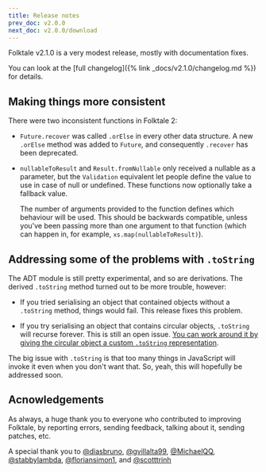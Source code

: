 ```yaml
---
title: Release notes
prev_doc: v2.0.0
next_doc: v2.0.0/download
---
```


Folktale v2.1.0 is a very modest release, mostly with documentation fixes.

You can look at the [full changelog]({% link _docs/v2.1.0/changelog.md %}) for details.


## Making things more consistent

There were two inconsistent functions in Folktale 2:

  - `Future.recover` was called `.orElse` in every other data structure. A new `.orElse`
    method was added to `Future`, and consequently `.recover` has been deprecated.

  - `nullableToResult` and `Result.fromNullable` only received a nullable as a parameter,
    but the `Validation` equivalent let people define the value to use in case of null or
    undefined. These functions now optionally take a fallback value.

    The number of arguments provided to the function defines which behaviour will be used.
    This should be backwards compatible, unless you've been passing more than one argument
    to that function (which can happen in, for example, `xs.map(nullableToResult)`).


## Addressing some of the problems with `.toString`

The ADT module is still pretty experimental, and so are derivations. The derived `.toString`
method turned out to be more trouble, however:

  - If you tried serialising an object that contained objects without a `.toString` method,
    things would fail. This release fixes this problem.

  - If you try serialising an object that contains circular objects, `.toString` will recurse
    forever. This is still an open issue. [You can work around it by giving the circular object
    a custom `.toString` representation](https://github.com/origamitower/folktale/issues/167).

The big issue with `.toString` is that too many things in JavaScript will invoke it even when
you don't want that. So, yeah, this will hopefully be addressed soon.


## Acnowledgements

As always, a huge thank you to everyone who contributed to improving Folktale, by reporting errors, sending feedback, talking about it, sending patches, etc.

A special thank you to [@diasbruno](https://github.com/diasbruno), [@gvillalta99](https://github.com/gvillalta99), [@MichaelQQ](https://github.com/MichaelQQ), [@stabbylambda](https://github.com/stabbylambda), [@floriansimon1](https://github.com/floriansimon1), and [@scotttrinh](https://github.com/scotttrinh)



